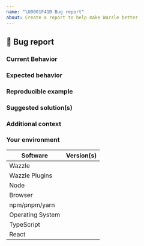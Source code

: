 ```yaml
---
name: "\U0001F41B Bug report"
about: Create a report to help make Wazzle better
---
```


## 🐛 Bug report

### Current Behavior

<!-- If applicable, add screenshots to help explain your problem. -->

### Expected behavior

<!-- A clear and concise description of what you expected to happen. -->

### Reproducible example

<!-- Create A github repo and Send a link here -->


### Suggested solution(s)

<!-- How could we solve this bug? What changes would need to made to dazzle? -->

### Additional context

<!-- Add any other context about the problem here.  -->

### Your environment

<!-- PLEASE FILL THIS OUT -->

| Software         | Version(s) |
| ---------------- | ---------- |
| Wazzle           |
| Wazzle Plugins   |
| Node             |
| Browser          |
| npm/pnpm/yarn    |
| Operating System |
| TypeScript       |
| React            |
